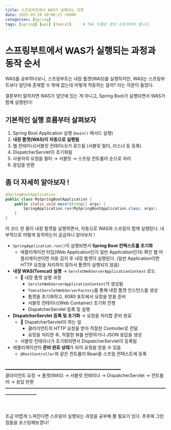 ```yaml
---
title: 스프링부트에서 WAS가 실행되는 과정
date: 2025-03-20 20:06:21 +0900
categories: [Spring]
tags: [spring] [was] [tomcat]     # TAG 이름은 항상 소문자여야 합니다.
---
```

# 스프링부트에서 WAS가 실행되는 과정과 동작 순서

WAS를 공부하다보니, 스프링부트는 내장 톰캣(WAS)를 실행하지만, WAS는 스프링부트보다 앞단에 존재할 수 밖에 없는데 어떻게 작동하는 걸까? 라는 의문이 들었다.

결론부터 말하자면 WAS가 앞단에 있는 게 아니고, Spring Boot가 실행되면서 WAS가 함께 실행된다!

## 기본적인 실행 흐름부터 살펴보자

1. Spring Boot Application 실행 (`main()` 메서드 실행)
2. **내장 톰캣(WAS)이 자동으로 실행됨**
3. 웹 컨테이너(서블릿 컨테이너)가 로드됨 (서블릿 필터, 리스너 등 등록)
4. DispatcherServlet이 초기화됨
5. 사용자의 요청을 필터 → 서블릿 → 스프링 컨트롤러 순으로 처리
6. 응답을 반환

## 좀 더 자세히 알아보자 !

```java
@SpringBootApplication
public class MySpringBootApplication {
    public static void main(String[] args) {
        SpringApplication.run(MySpringBootApplication.class, args);
    }
}
```

이 코드 한 줄이 내장 톰캣을 실행하면서, 자동으로 WAS와 스프링이 함께 실행된다.
내부적으로 어떻게 동작하는지 궁금하니 알아보자 !

- `SpringApplication.run()`이 실행되면서 **Spring Boot 컨텍스트를 초기화**
  - 애플리케이션 타입(Web Application인지 일반 Application인지) 확인
    웹 어플리케이션이면 자동 감지 후 내장 톰캣이 실행된다.
    (일반 Application이면 HTTP 요청을 처리하지 않아서 톰캣이 실행되지 않음)
- **내장 WAS(Tomcat) 실행** → `ServletWebServerApplicationContext` 로드
  - 📌 내장 톰캣 실행 과정
    - `ServletWebServerApplicationContext`가 생성됨
    - `TomcatServletWebServerFactory`를 통해 내장 톰캣 인스턴스를 생성
    - 톰캣을 초기화하고, 8080 포트에서 요청을 받을 준비
    - 서블릿 컨테이너(Web Container) 초기화 진행
    - DispatcherServlet 등록 및 실행
- **DispatcherServlet 등록 및 초기화** → 요청을 처리할 준비 완료
  - 📌 DispatcherServlet이 하는 일
    - 클라이언트의 HTTP 요청을 받아 적절한 Controller로 전달
    - 요청을 처리한 후, 적절한 뷰를 반환하거나 JSON 응답을 생성
  - 서블릿 컨테이너가 초기화되면서 DispatcherServlet이 등록됨
- 애플리케이션이 **준비 완료 상태**가 되어 요청을 받을 수 있음
  - `@RestController`와 같은 컨트롤러 Bean을 스프링 컨텍스트에 등록
<br><br>
<aside>
━━━━━━━━━━━━━━━━━━━━━━━━━━━━━━━━━━━━━━━━━━━ <br>
클라이언트 요청 → 톰캣(WAS) → 서블릿 컨테이너 → DispatcherServlet → 컨트롤러 → 응답 반환
━━━━━━━━━━━━━━━━━━━━━━━━━━━━━━━━━━━━━━━━━━━
</aside>

<br><br>
조금 어렵게 느껴진다면 스프링이 실행되는 과정을 공부해 볼 필요가 있다.
추후에 그런 점들을 포스팅해보겠다!
